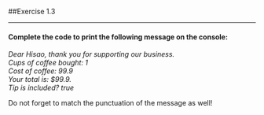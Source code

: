 
##Exercise 1.3
***
#### Complete the code to print the following message on the console:

*Dear Hisao, thank you for supporting our business.*<br>
*Cups of coffee bought: 1*<br>
*Cost of coffee: 99.9*<br>
*Your total is: $99.9.*<br>
*Tip is included? true*

<div class="hint">
  Do not forget to match the punctuation of the message as well!
</div>